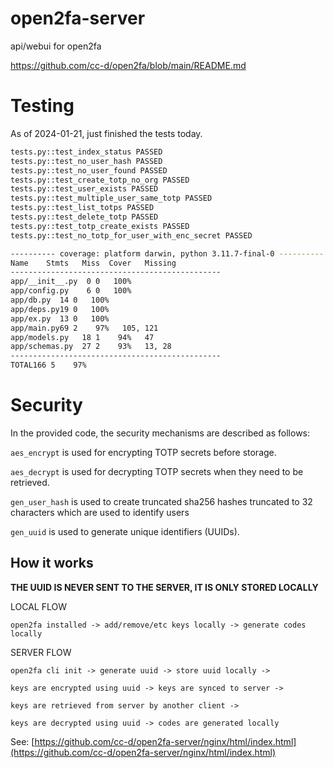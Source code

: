 # open2fa-server

api/webui for open2fa

https://github.com/cc-d/open2fa/blob/main/README.md

# Testing

As of 2024-01-21, just finished the tests today.

```bash
tests.py::test_index_status PASSED
tests.py::test_no_user_hash PASSED
tests.py::test_no_user_found PASSED
tests.py::test_create_totp_no_org PASSED
tests.py::test_user_exists PASSED
tests.py::test_multiple_user_same_totp PASSED
tests.py::test_list_totps PASSED
tests.py::test_delete_totp PASSED
tests.py::test_totp_create_exists PASSED
tests.py::test_no_totp_for_user_with_enc_secret PASSED

---------- coverage: platform darwin, python 3.11.7-final-0 ----------
Name    Stmts   Miss  Cover   Missing
-----------------------------------------------
app/__init__.py  0 0   100%
app/config.py    6 0   100%
app/db.py  14 0   100%
app/deps.py19 0   100%
app/ex.py  13 0   100%
app/main.py69 2    97%   105, 121
app/models.py   18 1    94%   47
app/schemas.py  27 2    93%   13, 28
-----------------------------------------------
TOTAL166 5    97%

```

# Security

In the provided code, the security mechanisms are described as follows:

`aes_encrypt` is used for encrypting TOTP secrets before storage.

`aes_decrypt` is used for decrypting TOTP secrets when they need to be retrieved.

`gen_user_hash` is used to create truncated sha256 hashes truncated to 32 characters which are used to identify users

`gen_uuid` is used to generate unique identifiers (UUIDs).

## How it works

**THE UUID IS NEVER SENT TO THE SERVER, IT IS ONLY STORED LOCALLY**

LOCAL FLOW

```
open2fa installed -> add/remove/etc keys locally -> generate codes locally
```

SERVER FLOW

```
open2fa cli init -> generate uuid -> store uuid locally ->

keys are encrypted using uuid -> keys are synced to server ->

keys are retrieved from server by another client ->

keys are decrypted using uuid -> codes are generated locally
```

See: [https://github.com/cc-d/open2fa-server/nginx/html/index.html](https://github.com/cc-d/open2fa-server/nginx/html/index.html)
